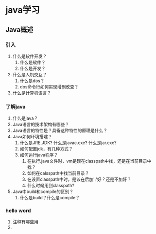 # java学习

## Java概述

### 引入

1. 什么是软件开发？
   1. 什么是软件？
   2. 什么是开发？
2. 什么是人机交互？
   1. 什么是dos？
   2. dos命令行如何实现增删改查？
3. 什么是计算机语言？

### 了解java

1. 什么是java？
2. Java语言的技术架构有哪些？
3. Java语言的特性是？具备这种特性的原理是什么？
4. Java如何环境搭建？
   1. 什么是JRE,JDK? 什么是javac.exe? 什么是jar.exe?
   2. 如何配置jdk，有几种方式？
   3. 如何运行java程序？
      1. 在执行.java文件时，vm是现在classpath中找，还是在当前目录中找？
      2. 如何在calsspath中找当前目录？
      3. 在设置classpath中时，是该在后加';'好？还是不加好？
      4. 什么时候用到classpath?
5. Java中build和compile的区别？
   1. 什么是build？什么是compile？

### hello word

1. 注释有哪些用
2. 
